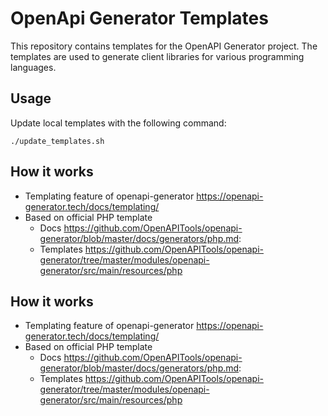 # OpenApi Generator Templates

This repository contains templates for the OpenAPI Generator project. 
The templates are used to generate client libraries for various programming languages.

## Usage
Update local templates with the following command:
```shell
./update_templates.sh
```

## How it works
* Templating feature of openapi-generator https://openapi-generator.tech/docs/templating/
* Based on official PHP template
  * Docs https://github.com/OpenAPITools/openapi-generator/blob/master/docs/generators/php.md:
  * Templates https://github.com/OpenAPITools/openapi-generator/tree/master/modules/openapi-generator/src/main/resources/php

## How it works
* Templating feature of openapi-generator https://openapi-generator.tech/docs/templating/
* Based on official PHP template
  * Docs https://github.com/OpenAPITools/openapi-generator/blob/master/docs/generators/php.md:
  * Templates https://github.com/OpenAPITools/openapi-generator/tree/master/modules/openapi-generator/src/main/resources/php
